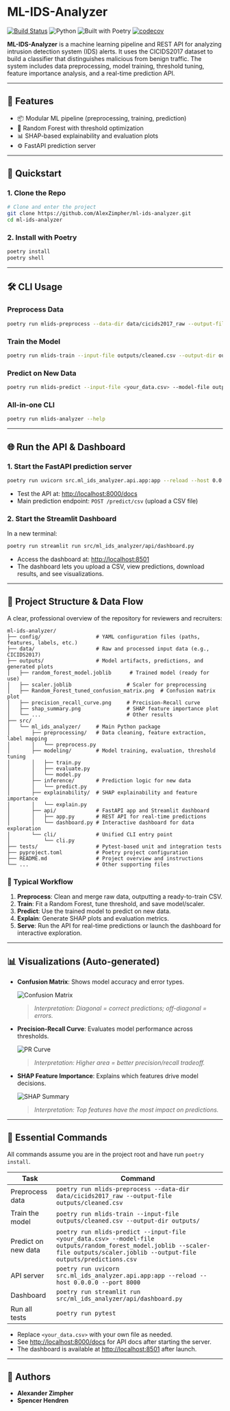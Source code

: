 # ML-IDS-Analyzer

[![Build Status](https://github.com/AlexZimpher/ml-ids-analyzer/actions/workflows/ci.yml/badge.svg)](https://github.com/AlexZimpher/ml-ids-analyzer/actions/workflows/ci.yml)
![Python](https://img.shields.io/badge/python-3.11-blue.svg)
![Built with Poetry](https://img.shields.io/badge/Built%20with-Poetry-612C63.svg?logo=python&logoColor=white)
[![codecov](https://codecov.io/gh/AlexZimpher/ml-ids-analyzer/graph/badge.svg?token=DMYGFS3OEO)](https://codecov.io/gh/AlexZimpher/ml-ids-analyzer)

**ML-IDS-Analyzer** is a machine learning pipeline and REST API for analyzing intrusion detection system (IDS) alerts. It uses the CICIDS2017 dataset to build a classifier that distinguishes malicious from benign traffic. The system includes data preprocessing, model training, threshold tuning, feature importance analysis, and a real-time prediction API.

---

## 🚀 Features

- 📦 Modular ML pipeline (preprocessing, training, prediction)
- 🧠 Random Forest with threshold optimization
- 📊 SHAP-based explainability and evaluation plots
- ⚙️ FastAPI prediction server

---

## 🏁 Quickstart

### 1. Clone the Repo
```bash
# Clone and enter the project
git clone https://github.com/AlexZimpher/ml-ids-analyzer.git
cd ml-ids-analyzer
```

### 2. Install with Poetry
```bash
poetry install
poetry shell
```

---

## 🛠️ CLI Usage

### Preprocess Data
```bash
poetry run mlids-preprocess --data-dir data/cicids2017_raw --output-file outputs/cleaned.csv
```

### Train the Model
```bash
poetry run mlids-train --input-file outputs/cleaned.csv --output-dir outputs/
```

### Predict on New Data
```bash
poetry run mlids-predict --input-file <your_data.csv> --model-file outputs/random_forest_model.joblib --scaler-file outputs/scaler.joblib --output-file outputs/predictions.csv
```

### All-in-one CLI
```bash
poetry run mlids-analyzer --help
```

---

## 🌐 Run the API & Dashboard

### 1. Start the FastAPI prediction server

```bash
poetry run uvicorn src.ml_ids_analyzer.api.app:app --reload --host 0.0.0.0 --port 8000
```

- Test the API at: [http://localhost:8000/docs](http://localhost:8000/docs)
- Main prediction endpoint: `POST /predict/csv` (upload a CSV file)

### 2. Start the Streamlit Dashboard

In a new terminal:

```bash
poetry run streamlit run src/ml_ids_analyzer/api/dashboard.py
```

- Access the dashboard at: [http://localhost:8501](http://localhost:8501)
- The dashboard lets you upload a CSV, view predictions, download results, and see visualizations.

---

## 📁 Project Structure & Data Flow

A clear, professional overview of the repository for reviewers and recruiters:

```
ml-ids-analyzer/
├── config/                  # YAML configuration files (paths, features, labels, etc.)
├── data/                    # Raw and processed input data (e.g., CICIDS2017)
├── outputs/                 # Model artifacts, predictions, and generated plots
│   ├── random_forest_model.joblib      # Trained model (ready for use)
│   ├── scaler.joblib                  # Scaler for preprocessing
│   ├── Random_Forest_tuned_confusion_matrix.png  # Confusion matrix plot
│   ├── precision_recall_curve.png     # Precision-Recall curve
│   ├── shap_summary.png               # SHAP feature importance plot
│   └── ...                            # Other results
├── src/
│   └── ml_ids_analyzer/     # Main Python package
│       ├── preprocessing/   # Data cleaning, feature extraction, label mapping
│       │   └── preprocess.py
│       ├── modeling/        # Model training, evaluation, threshold tuning
│       │   ├── train.py
│       │   ├── evaluate.py
│       │   └── model.py
│       ├── inference/       # Prediction logic for new data
│       │   └── predict.py
│       ├── explainability/  # SHAP explainability and feature importance
│       │   └── explain.py
│       ├── api/             # FastAPI app and Streamlit dashboard
│       │   ├── app.py       # REST API for real-time predictions
│       │   └── dashboard.py # Interactive dashboard for data exploration
│       └── cli/             # Unified CLI entry point
│           └── cli.py
├── tests/                   # Pytest-based unit and integration tests
├── pyproject.toml           # Poetry project configuration
├── README.md                # Project overview and instructions
└── ...                      # Other supporting files
```

### 🔄 Typical Workflow
1. **Preprocess**: Clean and merge raw data, outputting a ready-to-train CSV.
2. **Train**: Fit a Random Forest, tune threshold, and save model/scaler.
3. **Predict**: Use the trained model to predict on new data.
4. **Explain**: Generate SHAP plots and evaluation metrics.
5. **Serve**: Run the API for real-time predictions or launch the dashboard for interactive exploration.

---

## 📊 Visualizations (Auto-generated)

- **Confusion Matrix**: Shows model accuracy and error types.
  
  ![Confusion Matrix](outputs/Random_Forest_tuned_confusion_matrix.png)
  > *Interpretation: Diagonal = correct predictions; off-diagonal = errors.*

- **Precision-Recall Curve**: Evaluates model performance across thresholds.
  
  ![PR Curve](outputs/precision_recall_curve.png)
  > *Interpretation: Higher area = better precision/recall tradeoff.*

- **SHAP Feature Importance**: Explains which features drive model decisions.
  
  ![SHAP Summary](outputs/shap_summary.png)
  > *Interpretation: Top features have the most impact on predictions.*

---

## 🚦 Essential Commands

All commands assume you are in the project root and have run `poetry install`.

| Task                | Command                                                                 |
|---------------------|-------------------------------------------------------------------------|
| Preprocess data     | `poetry run mlids-preprocess --data-dir data/cicids2017_raw --output-file outputs/cleaned.csv` |
| Train the model     | `poetry run mlids-train --input-file outputs/cleaned.csv --output-dir outputs/`                |
| Predict on new data | `poetry run mlids-predict --input-file <your_data.csv> --model-file outputs/random_forest_model.joblib --scaler-file outputs/scaler.joblib --output-file outputs/predictions.csv` |
| API server          | `poetry run uvicorn src.ml_ids_analyzer.api.app:app --reload --host 0.0.0.0 --port 8000`      |
| Dashboard           | `poetry run streamlit run src/ml_ids_analyzer/api/dashboard.py`                                 |
| Run all tests       | `poetry run pytest`                                                                             |

- Replace `<your_data.csv>` with your own file as needed.
- See [http://localhost:8000/docs](http://localhost:8000/docs) for API docs after starting the server.
- The dashboard is available at [http://localhost:8501](http://localhost:8501) after launch.

---

## 👥 Authors

- **Alexander Zimpher**
- **Spencer Hendren**